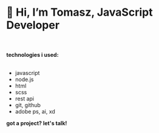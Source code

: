 <h1>👋 Hi, I’m Tomasz, JavaScript Developer</h1>
<!-- i'm looking for a my first real job as a javascript/node.js dev. i can learn new stuff if it's required. -->
</br>
</br>
<b>technologies i used:</b>
</br>
</br>
<ul>
  <li>javascript</li>
  <li>node.js</li>
  <li>html</li>
  <li>scss</li>
  <li>rest api</li>
  <li>git, github</li>
  <li>adobe ps, ai, xd</li>
</ul>

<b>got a project? let's talk!</b>
